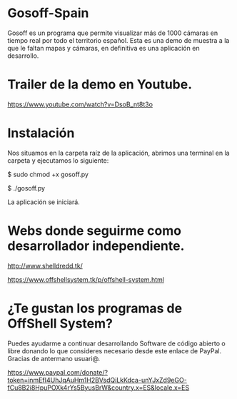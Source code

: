 # Gosoff-Spain
Gosoff es un programa que permite visualizar más de 1000 cámaras en tiempo real por todo el territorio español.
Esta es una demo de muestra a la que le faltan mapas y cámaras, en definitiva es una aplicación en desarrollo.
# Trailer de la demo en Youtube.
https://www.youtube.com/watch?v=DsoB_nt8t3o

# Instalación
Nos situamos en la carpeta raíz de la aplicación, abrimos una terminal en la carpeta y ejecutamos lo siguiente:

$ sudo chmod +x gosoff.py

$ ./gosoff.py

La aplicación se iniciará.
# Webs donde seguirme como desarrollador independiente.

http://www.shelldredd.tk/

https://www.offshellsystem.tk/p/offshell-system.html

# ¿Te gustan los programas de OffShell System?
 Puedes ayudarme a continuar desarrollando Software de código abierto o libre donando lo que consideres necesario desde este enlace   de PayPal. Gracias de antermano usuari@.

https://www.paypal.com/donate/?token=inmEfI4UhJqAuHm1H2BVsdQiLkKdca-unYJxZd9eGO-fCu8B2i8HpuPOXk4rYs5ByusBrW&country.x=ES&locale.x=ES
